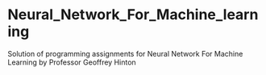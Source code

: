 # Neural_Network_For_Machine_learning
Solution of programming assignments for Neural Network For Machine Learning by Professor Geoffrey Hinton
